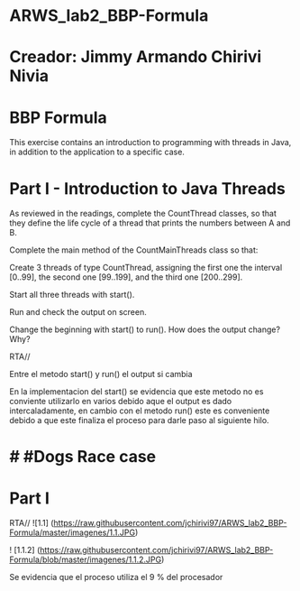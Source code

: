 # ARWS_lab2_BBP-Formula

# Creador: Jimmy Armando Chirivi Nivia

# BBP Formula
This exercise contains an introduction to programming with threads in Java, in addition to the application to a specific case.

# Part I - Introduction to Java Threads
As reviewed in the readings, complete the CountThread classes, so that they define the life cycle of a thread that prints the numbers between A and B. 

Complete the main method of the CountMainThreads class so that: 

Create 3 threads of type CountThread, assigning the first one the interval [0..99], the second one [99..199], and the third one [200..299]. 

Start all three threads with start(). 

Run and check the output on screen. 

Change the beginning with start() to run(). How does the output change? Why?

RTA// 

Entre el metodo start() y run() el output si cambia 

En la implementacion del start() se evidencia que este metodo no es conviente utilizarlo en varios debido aque el output es dado intercaladamente, en cambio con el metodo run() este es conveniente debido a que este finaliza el proceso para darle paso al siguiente hilo.



# # #Dogs Race case 

# Part I

RTA//
![1.1] (https://raw.githubusercontent.com/jchirivi97/ARWS_lab2_BBP-Formula/master/imagenes/1.1.JPG)



! [1.1.2] (https://raw.githubusercontent.com/jchirivi97/ARWS_lab2_BBP-Formula/blob/master/imagenes/1.1.2.JPG)

Se evidencia que  el  proceso utiliza el 9 % del procesador 
